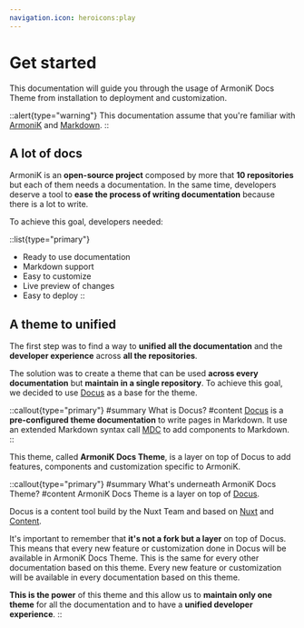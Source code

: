 ```yaml
---
navigation.icon: heroicons:play
---
```


# Get started

This documentation will guide you through the usage of ArmoniK Docs Theme from installation to deployment and customization.

::alert{type="warning"}
This documentation assume that you're familiar with [ArmoniK](https://armonik.fr) and [Markdown](https://markdownguide.com).
::

## A lot of docs

ArmoniK is an **open-source project** composed by more that **10 repositories** but each of them needs a documentation. In the same time, developers deserve a tool to **ease the process of writing documentation** because there is a lot to write.

To achieve this goal, developers needed:

::list{type="primary"}
- Ready to use documentation
- Markdown support
- Easy to customize
- Live preview of changes
- Easy to deploy
::


## A theme to unified

The first step was to find a way to **unified all the documentation** and the **developer experience** across **all the repositories**.

The solution was to create a theme that can be used **across every documentation** but **maintain in a single repository**. To achieve this goal, we decided to use [Docus](https://docus.dev) as a base for the theme.

::callout{type="primary"}
#summary
What is Docus?
#content
[Docus](https://docus.dev) is a **pre-configured theme documentation** to write pages in Markdown. It use an extended Markdown syntax call [MDC](https://content.nuxtjs.org/guide/writing/mdc/) to add components to Markdown.
::

This theme, called **ArmoniK Docs Theme**, is a layer on top of Docus to add features, components and customization specific to ArmoniK.

::callout{type="primary"}
#summary
What's underneath ArmoniK Docs Theme?
#content
ArmoniK Docs Theme is a layer on top of [Docus](https://docus.dev).

Docus is a content tool build by the Nuxt Team and based on [Nuxt](https://nuxt.com) and [Content](https://content.nuxtjs.org).

It's important to remember that **it's not a fork but a layer** on top of Docus. This means that every new feature or customization done in Docus will be available in ArmoniK Docs Theme. This is the same for every other documentation based on this theme. Every new feature or customization will be available in every documentation based on this theme.

**This is the power** of this theme and this allow us to **maintain only one theme** for all the documentation and to have a **unified developer experience**.
::
